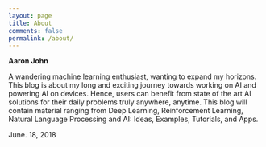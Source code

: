 ```yaml
---
layout: page
title: About
comments: false
permalink: /about/
---
```


**Aaron John**

A wandering machine learning enthusiast, wanting to expand my horizons. 
This blog is about my long and exciting journey towards working on AI and powering AI on devices. Hence, users can benefit from state of the art AI solutions for their daily problems truly anywhere, anytime.
This blog will contain material ranging from Deep Learning, Reinforcement Learning, Natural Language Processing and AI: Ideas, Examples, Tutorials, and Apps.

June. 18, 2018
